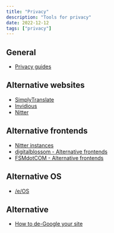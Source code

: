 ```yaml
---
title: "Privacy"
description: "Tools for privacy"
date: 2022-12-12
tags: ["privacy"]
---
```


<CC>

<div>

## General

- [Privacy guides](https://www.privacyguides.org/tools/)

</div>

<div>

## Alternative websites

- [SimplyTranslate](https://simplytranslate.org/)
- [Invidious](https://invidious.snopyta.org/)
- [Nitter](https://nitter.net/)

</div>

<div>

## Alternative frontends

- [Nitter instances](https://github.com/xnaas/nitter-instances)
- [digitalblossom - Alternative frontends](https://github.com/digitalblossom/alternative-frontends)
- [FSMdotCOM - Alternative frontends](https://gitlab.com/FSMdotCOM/foss-front-ends-and-alternatives)

</div>

<div>

## Alternative OS

- [/e/OS](https://doc.e.foundation/)

</div>

<div>

## Alternative

- [How to de-Google your site](https://markosaric.com/degoogleify/)

</div>

</CC>
